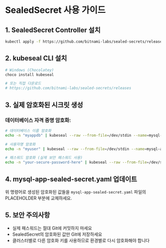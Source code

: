 # SealedSecret 사용 가이드

## 1. SealedSecret Controller 설치
```bash
kubectl apply -f https://github.com/bitnami-labs/sealed-secrets/releases/download/v0.18.0/controller.yaml
```

## 2. kubeseal CLI 설치
```bash
# Windows (Chocolatey)
choco install kubeseal

# 또는 직접 다운로드
# https://github.com/bitnami-labs/sealed-secrets/releases
```

## 3. 실제 암호화된 시크릿 생성

### 데이터베이스 자격 증명 암호화:
```bash
# 데이터베이스 이름 암호화
echo -n "myappdb" | kubeseal --raw --from-file=/dev/stdin --name=mysql-app-secret --namespace=default

# 사용자명 암호화  
echo -n "myuser" | kubeseal --raw --from-file=/dev/stdin --name=mysql-app-secret --namespace=default

# 패스워드 암호화 (실제 보안 패스워드 사용)
echo -n "your-secure-password-here" | kubeseal --raw --from-file=/dev/stdin --name=mysql-app-secret --namespace=default
```

## 4. mysql-app-sealed-secret.yaml 업데이트
위 명령어로 생성된 암호화된 값들을 `mysql-app-sealed-secret.yaml` 파일의 PLACEHOLDER 부분에 교체하세요.

## 5. 보안 주의사항
- 실제 패스워드는 절대 Git에 커밋하지 마세요
- SealedSecret의 암호화된 값만 Git에 저장하세요
- 클러스터별로 다른 암호화 키를 사용하므로 환경별로 다시 암호화해야 합니다